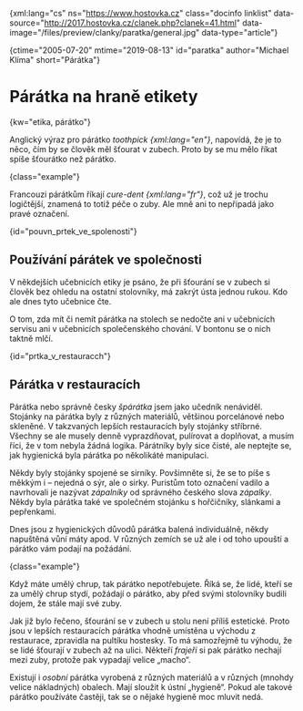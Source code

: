 
{xml:lang="cs" ns="https://www.hostovka.cz" class="docinfo linklist" data-source="http://2017.hostovka.cz/clanek.php?clanek=41.html" data-image="/files/preview/clanky/paratka/general.jpg" data-type="article"}

{ctime="2005-07-20" mtime="2019-08-13" id="paratka" author="Michael Klíma" short="Párátka"}

# Párátka na hraně etikety

<!-- generated attribute kw by user_udpatekw.sh on 2020-04-25, do not edit -->

{kw="etika, párátko"}

Anglický výraz pro párátko _toothpick {xml:lang="en"}_, napovídá, že je to něco, čím by se člověk měl šťourat v zubech. Proto by se mu mělo říkat spíše šťourátko než párátko.

{class="example"}

Francouzi párátkům říkají _cure-dent {xml:lang="fr"}_, což už je trochu logičtější, znamená to totiž péče o zuby. Ale mně ani to nepřipadá jako pravé označení.

{id="pouvn\_prtek\_ve_spolenosti"}

## Používání párátek ve společnosti

V někdejších učebnicích etiky je psáno, že při šťourání se v zubech si člověk bez ohledu na ostatní stolovníky, má zakrýt ústa jednou rukou. Kdo ale dnes tyto učebnice čte.

O tom, zda mít či nemít párátka na stolech se nedočte ani v učebnicích servisu ani v učebnicích společenského chování. V bontonu se o nich taktně mlčí.

{id="prtka\_v\_restauracch"}

## Párátka v restauracích

Párátka nebo správně česky _špárátka_ jsem jako učedník nenáviděl. Stojánky na párátka byly z různých materiálů, většinou porcelánové nebo skleněné. V takzvaných lepších restauracích byly stojánky stříbrné. Všechny se ale musely denně vyprazdňovat, pulírovat a doplňovat, a musím říci, že v tom nebyla žádná logika. Párátníky byly sice čisté, ale neptejte se, jak hygienická byla párátka po několikáté manipulaci.

Někdy byly stojánky spojené se sirníky. Povšimněte si, že se to píše s měkkým i – nejedná o sýr, ale o sirky. Puristům toto označení vadilo a navrhovali je nazývat _zápalníky_ od správného českého slova _zápalky_. Někdy byla párátka také ve společném stojánku s hořčičníky, slánkami a pepřenkami.

Dnes jsou z hygienických důvodů párátka balená individuálně, někdy napuštěná vůní máty apod. V různých zemích se už ale i od toho upouští a párátko vám podají na požádání.

{class="example"}

Když máte umělý chrup, tak párátko nepotřebujete. Říká se, že lidé, kteří se za umělý chrup stydí, požádají o párátko, aby před svými stolovníky budili dojem, že stále mají své zuby.

Jak již bylo řečeno, šťourání se v zubech u stolu není příliš estetické. Proto jsou v lepších restauracích párátka vhodně umístěna u východu z restaurace, zpravidla na pultíku hostesky. To má samozřejmě tu výhodu, že se lidé šťourají v zubech až na ulici. Někteří _frajeři_ si pak párátko nechají mezi zuby, protože pak vypadají velice „macho“.

Existují i _osobní_ párátka vyrobená z různých materiálů a v různých (mnohdy velice nákladných) obalech. Mají sloužit k ústní „hygieně“. Pokud ale takové párátko používáte častěji, tak se o nějaké hygieně moc mluvit nedá.

